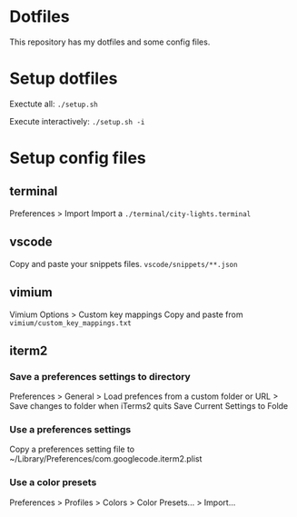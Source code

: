 # Dotfiles
This repository has my dotfiles and some config files.

# Setup dotfiles
Exectute all:
`./setup.sh`

Execute interactively:
`./setup.sh -i`

# Setup config files
## terminal
Preferences > Import
Import a `./terminal/city-lights.terminal`

## vscode
Copy and paste your snippets files.
`vscode/snippets/**.json`

## vimium
Vimium Options > Custom key mappings
Copy and paste from `vimium/custom_key_mappings.txt`

## iterm2
### Save a preferences settings to directory
Preferences > General > Load prefences from a custom folder or URL 
                      > Save changes to folder when iTerms2 quits  Save Current Settings to Folde

### Use a preferences settings 
Copy a preferences setting file to ~/Library/Preferences/com.googlecode.iterm2.plist

### Use a color presets
Preferences > Profiles > Colors > Color Presets... > Import...
